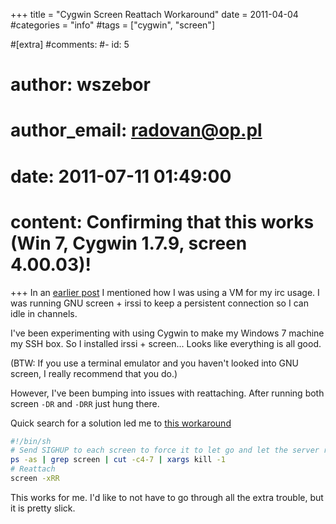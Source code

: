 +++
title = "Cygwin Screen Reattach Workaround"
date = 2011-04-04 
#categories = "info"
#tags = ["cygwin", "screen"]

#[extra]
#comments:
#- id: 5
#  author: wszebor
#  author_email: radovan@op.pl
#  date: 2011-07-11 01:49:00
#  content: Confirming that this works (Win 7, Cygwin 1.7.9, screen 4.00.03)!
+++
In an [earlier post](./blog/2011/virtualbox-headless-mode-on-windows-7.md) I mentioned how I was using a VM for my irc usage. I was running GNU screen + irssi to keep a persistent connection so I can idle in channels.

I've been experimenting with using Cygwin to make my Windows 7 machine my SSH box. So I installed irssi + screen... Looks like everything is all good.

(BTW: If you use a terminal emulator and you haven't looked into GNU screen, I really recommend that you do.)

However, I've been bumping into issues with reattaching. After running both screen `-DR` and `-DRR` just hung there.

Quick search for a solution led me to [this workaround][cyg-workaround]

```sh
#!/bin/sh
# Send SIGHUP to each screen to force it to let go and let the server recover
ps -as | grep screen | cut -c4-7 | xargs kill -1
# Reattach
screen -xRR
```

This works for me. I'd like to not have to go through all the extra trouble, but it is pretty slick.

[cyg-workaround]: http://cygwin.com/ml/cygwin/2010-03/msg01026.html
